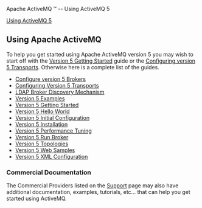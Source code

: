 Apache ActiveMQ ™ -- Using ActiveMQ 5 

[Using ActiveMQ 5](using-activemq-5.html)


Using Apache ActiveMQ
---------------------

To help you get started using Apache ActiveMQ version 5 you may wish to start off with the [Version 5 Getting Started](version-5-getting-started.html) guide or the [Configuring version 5 Transports](configuring-version-5-transports.html). Otherwise here is a complete list of the guides.

*   [Configure version 5 Brokers](configure-version-5-brokers.html)
*   [Configuring Version 5 Transports](configuring-version-5-transports.html)
*   [LDAP Broker Discovery Mechanism](ldap-broker-discovery-mechanism.html)
*   [Version 5 Examples](version-5-examples.html)
*   [Version 5 Getting Started](version-5-getting-started.html)
*   [Version 5 Hello World](version-5-hello-world.html)
*   [Version 5 Initial Configuration](version-5-initial-configuration.html)
*   [Version 5 Installation](version-5-installation.html)
*   [Version 5 Performance Tuning](version-5-performance-tuning.html)
*   [Version 5 Run Broker](version-5-run-broker.html)
*   [Version 5 Topologies](version-5-topologies.html)
*   [Version 5 Web Samples](version-5-web-samples.html)
*   [Version 5 XML Configuration](version-5-xml-configuration.html)

### Commercial Documentation

The Commercial Providers listed on the [Support](support.html) page may also have additional documentation, examples, tutorials, etc... that can help you get started using ActiveMQ.

